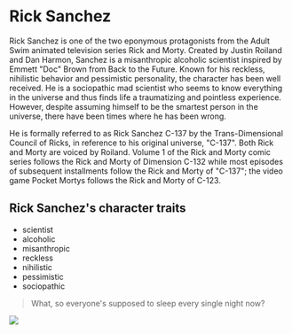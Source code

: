 # Rick Sanchez

Rick Sanchez is one of the two eponymous protagonists from the Adult Swim animated television series Rick and Morty. Created by Justin Roiland and Dan Harmon, Sanchez is a misanthropic alcoholic scientist inspired by Emmett "Doc" Brown from Back to the Future. Known for his reckless, nihilistic behavior and pessimistic personality, the character has been well received. He is a sociopathic mad scientist who seems to know everything in the universe and thus finds life a traumatizing and pointless experience. However, despite assuming himself to be the smartest person in the universe, there have been times where he has been wrong. 

He is formally referred to as Rick Sanchez C-137 by the Trans-Dimensional Council of Ricks, in reference to his original universe, "C-137". Both Rick and Morty are voiced by Roiland. Volume 1 of the Rick and Morty comic series follows the Rick and Morty of Dimension C-132 while most episodes of subsequent installments follow the Rick and Morty of "C-137"; the video game Pocket Mortys follows the Rick and Morty of C-123.

## Rick Sanchez's character traits

* scientist
* alcoholic
* misanthropic
* reckless
* nihilistic
* pessimistic
* sociopathic

> What, so everyone's supposed to sleep every single night now?

<img src="https://upload.wikimedia.org/wikipedia/en/a/a6/Rick_Sanchez.png"/>


